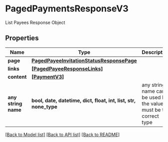# PagedPaymentsResponseV3

List Payees Response Object

## Properties
Name | Type | Description | Notes
------------ | ------------- | ------------- | -------------
**page** | [**PagedPayeeInvitationStatusResponsePage**](PagedPayeeInvitationStatusResponsePage.md) |  | [optional] 
**links** | [**[PagedPayeeResponseLinks]**](PagedPayeeResponseLinks.md) |  | [optional] 
**content** | [**[PaymentV3]**](PaymentV3.md) |  | [optional] 
**any string name** | **bool, date, datetime, dict, float, int, list, str, none_type** | any string name can be used but the value must be the correct type | [optional]

[[Back to Model list]](../README.md#documentation-for-models) [[Back to API list]](../README.md#documentation-for-api-endpoints) [[Back to README]](../README.md)


